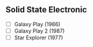 ## Solid State Electronic
- [ ] Galaxy Play (1986)
- [ ] Galaxy Play 2 (1987)
- [ ] Star Explorer (1977)
